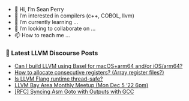 - 👋 Hi, I’m Sean Perry
- 👀 I’m interested in compilers (c++, COBOL, llvm)
- 🌱 I’m currently learning ...
- 💞️ I’m looking to collaborate on ...
- 📫 How to reach me ...

<!---
s66perry/s66perry is a ✨ special ✨ repository because its `README.md` (this file) appears on your GitHub profile.
You can click the Preview link to take a look at your changes.
--->
### 📕 Latest LLVM Discourse Posts

<!-- DISCOURSE-LLVM:START -->
- [Can I build LLVM using Basel for macOS+arm64 and/or iOS/arm64?](https://discourse.llvm.org/t/can-i-build-llvm-using-basel-for-macos-arm64-and-or-ios-arm64/67043#post_1)
- [How to allocate consecutive registers? &lpar;Array register files?&rpar;](https://discourse.llvm.org/t/how-to-allocate-consecutive-registers-array-register-files/66601#post_9)
- [Is LLVM Flang runtime thread-safe?](https://discourse.llvm.org/t/is-llvm-flang-runtime-thread-safe/66879#post_8)
- [LLVM Bay Area Monthly Meetup &lpar;Mon Dec 5 ‘22 6pm&rpar;](https://discourse.llvm.org/t/llvm-bay-area-monthly-meetup-mon-dec-5-22-6pm/66871#post_2)
- [[RFC] Syncing Asm Goto with Outputs with GCC](https://discourse.llvm.org/t/rfc-syncing-asm-goto-with-outputs-with-gcc/65453#post_5)
<!-- DISCOURSE-LLVM:END -->

